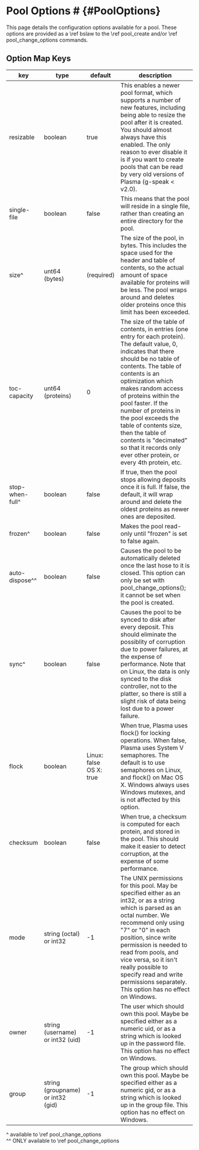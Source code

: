 # Pool Options #     {#PoolOptions}

This page details the configuration options available for a pool. These options are provided as a \ref bslaw to the \ref pool_create and/or \ref pool_change_options commands.

## Option Map Keys

<div class="map_table">

| key | type | default | description |
| -- | -- | -- | -- |
| resizable | boolean | true | This enables a newer pool format, which supports a number of new features, including being able to resize the pool after it is created. You should almost always have this enabled. The only reason to ever disable it is if you want to create pools that can be read by very old versions of Plasma (g-speak < v2.0). |
| single-file | boolean | false | This means that the pool will reside in a single file, rather than creating an entire directory for the pool. |
| size^ | unt64 (bytes) | (required) | The size of the pool, in bytes. This includes the space used for the header and table of contents, so the actual amount of space available for proteins will be less. The pool wraps around and deletes older proteins once this limit has been exceeded. |
| toc-capacity | unt64 (proteins) | 0 | The size of the table of contents, in entries (one entry for each protein). The default value, 0, indicates that there should be no table of contents. The table of contents is an optimization which makes random access of proteins within the pool faster. If the number of proteins in the pool exceeds the table of contents size, then the table of contents is "decimated" so that it records only ever other protein, or every 4th protein, etc. |
| stop-when-full^ | boolean | false | If true, then the pool stops allowing deposits once it is full. If false, the default, it will wrap around and delete the oldest proteins as newer ones are deposited. |
| frozen^ | boolean | false | Makes the pool read-only until "frozen" is set to false again. |
| auto-dispose^^ | boolean | false | Causes the pool to be automatically deleted once the last hose to it is closed. This option can only be set with pool_change_options(); it cannot be set when the pool is created. |
| sync^ | boolean | false | Causes the pool to be synced to disk after every deposit. This should eliminate the possiblity of corruption due to power failures, at the expense of performance. Note that on Linux, the data is only synced to the disk controller, not to the platter, so there is still a slight risk of data being lost due to a power failure. |
| flock | boolean | Linux: false<br />OS X: true | When true, Plasma uses flock() for locking operations. When false, Plasma uses System V semaphores. The default is to use semaphores on Linux, and flock() on Mac OS X. Windows always uses Windows mutexes, and is not affected by this option. |
| checksum | boolean | false | When true, a checksum is computed for each protein, and stored in the pool. This should make it easier to detect corruption, at the expense of some performance. |
| mode | string (octal) or int32 | -1 | The UNIX permissions for this pool. May be specified either as an int32, or as a string which is parsed as an octal number. We recommend only using "7" or "0" in each position, since write permission is needed to read from pools, and vice versa, so it isn't really possible to specify read and write permissions separately. This option has no effect on Windows. |
| owner | string (username) or int32 (uid) | -1 | The user which should own this pool. Maybe be specified either as a numeric uid, or as a string which is looked up in the password file. This option has no effect on Windows. |
| group | string (groupname) or int32 (gid) | -1 | The group which should own this pool. Maybe be specified either as a numeric gid, or as a string which is looked up in the group file. This option has no effect on Windows. |

</div>

^ available to \ref pool_change_options  
^^  ONLY available to \ref pool_change_options

